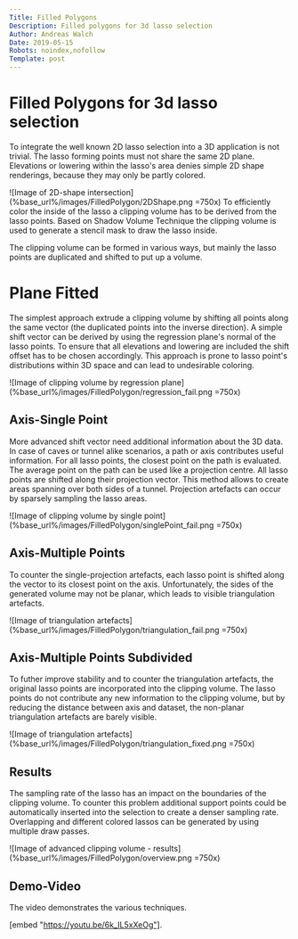```yaml
---
Title: Filled Polygons
Description: Filled polygons for 3d lasso selection
Author: Andreas Walch
Date: 2019-05-15
Robots: noindex,nofollow
Template: post
---
```

# Filled Polygons for 3d lasso selection

To integrate the well known 2D lasso selection into a 3D application is not trivial.
The lasso forming points must not share the same 2D plane.
Elevations or lowering within the lasso's area denies simple 2D shape renderings, because they may only be partly colored. 

![Image of 2D-shape intersection](%base_url%/images/FilledPolygon/2DShape.png =750x) To efficiently color the inside of the lasso a clipping volume has to be derived from the lasso points. Based on Shadow Volume Technique the clipping volume is used to generate a stencil mask to draw the lasso inside.

The clipping volume can be formed in various ways, but mainly the lasso points are duplicated and shifted to put up a volume. 

# Plane Fitted

The simplest approach extrude a clipping volume by shifting all points along the same vector (the duplicated points into the inverse direction). A simple shift vector can be derived by using the regression plane's normal of the lasso points. To ensure that all elevations and lowering are included the shift offset has to be chosen accordingly. This approach is prone to lasso point's distributions within 3D space and can lead to undesirable coloring. 

![Image of clipping volume by regression plane](%base_url%/images/FilledPolygon/regression_fail.png =750x)

## Axis-Single Point

More advanced shift vector need additional information about the 3D data. In case of caves or tunnel alike scenarios, a path or axis contributes useful information. For all lasso points, the closest point on the path is evaluated. The average point on the path can be used like a projection centre. All lasso points are shifted along their projection vector. This method allows to create areas spanning over both sides of a tunnel. Projection artefacts can occur by sparsely sampling the lasso areas.

![Image of clipping volume by single point](%base_url%/images/FilledPolygon/singlePoint_fail.png =750x)

## Axis-Multiple Points

To counter the single-projection artefacts, each lasso point is shifted along the vector to its closest point on the axis. Unfortunately, the sides of the generated volume may not be planar, which leads to visible triangulation artefacts. 

![Image of triangulation artefacts](%base_url%/images/FilledPolygon/triangulation_fail.png =750x)

## Axis-Multiple Points Subdivided

To futher improve stability and to counter the triangulation artefacts, the original lasso points are incorporated into the clipping volume. The lasso points do not contribute any new information to the clipping volume, but by reducing the distance between axis and dataset, the non-planar triangulation artefacts are barely visible. 

![Image of triangulation artefacts](%base_url%/images/FilledPolygon/triangulation_fixed.png =750x)


## Results

The sampling rate of the lasso has an impact on the boundaries of the clipping volume. To counter this problem additional support points could be automatically inserted into the selection to create a denser sampling rate. Overlapping and different colored lassos can be generated by using multiple draw passes. 

![Image of advanced clipping volume - results](%base_url%/images/FilledPolygon/overview.png =750x)

## Demo-Video

The video demonstrates the various techniques.

[embed "https://youtu.be/6k_IL5xXeOg"].